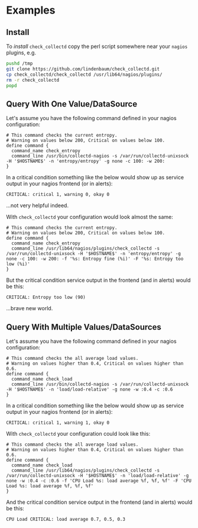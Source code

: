 Examples
========

Install
-------
To _install_ `check_collectd` copy the perl script somewhere near your `nagios`
plugins, e.g.
```bash
pushd /tmp
git clone https://github.com/lindenbaum/check_collectd.git
cp check_collectd/check_collectd /usr/lib64/nagios/plugins/
rm -r check_collectd
popd
```

Query With One Value/DataSource
-------------------------------

Let's assume you have the following command defined in your nagios configuration:
```
# This command checks the current entropy.
# Warning on values below 200, Critical on values below 100.
define command {
  command_name check_entropy
  command_line /usr/bin/collectd-nagios -s /var/run/collectd-unixsock -H '$HOSTNAME$' -n 'entropy/entropy' -g none -c 100: -w 200:
}
```
In a critical condition something like the below would show up as service output
in your nagios frontend (or in alerts):
```
CRITICAL: critical 1, warning 0, okay 0
```
...not very helpful indeed.

With `check_collectd` your configuration would look almost the same:
```
# This command checks the current entropy.
# Warning on values below 200, Critical on values below 100.
define command {
  command_name check_entropy
  command_line /usr/lib64/nagios/plugins/check_collectd -s /var/run/collectd-unixsock -H '$HOSTNAME$' -n 'entropy/entropy' -g none -c 100: -w 200: -f '%s: Entropy fine (%i)' -F '%s: Entropy too low (%i)'
}
```
But the critical condition service output in the frontend (and in alerts) would
be this:
```
CRITICAL: Entropy too low (90)
```
...brave new world.

Query With Multiple Values/DataSources
-------------------------------

Let's assume you have the following command defined in your nagios configuration:
```
# This command checks the all average load values.
# Warning on values higher than 0.4, Critical on values higher than 0.6.
define command {
  command_name check_load
  command_line /usr/bin/collectd-nagios -s /var/run/collectd-unixsock -H '$HOSTNAME$' -n 'load/load-relative' -g none -w :0.4 -c :0.6
}
```
In a critical condition something like the below would show up as service output
in your nagios frontend (or in alerts):
```
CRITICAL: critical 1, warning 1, okay 0
```

With `check_collectd` your configuration could look like this:
```
# This command checks the all average load values.
# Warning on values higher than 0.4, Critical on values higher than 0.6.
define command {
  command_name check_load
  command_line /usr/lib64/nagios/plugins/check_collectd -s /var/run/collectd-unixsock -H '$HOSTNAME$' -n 'load/load-relative' -g none -w :0.4 -c :0.6 -f 'CPU Load %s: load average %f, %f, %f' -F 'CPU Load %s: load average %f, %f, %f'
}
```
And the critical condition service output in the frontend (and in alerts) would
be this:
```
CPU Load CRITICAL: load average 0.7, 0.5, 0.3
```
